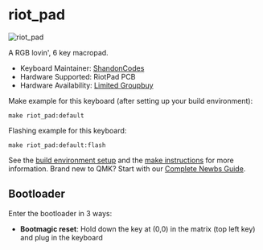 # riot_pad

![riot_pad](https://i.imgur.com/zH6H3pSh.png)

A RGB lovin', 6 key macropad.

* Keyboard Maintainer: [ShandonCodes](https://github.com/ShandonCodes)
* Hardware Supported: RiotPad PCB
* Hardware Availability: [Limited Groupbuy](https://store.shandon.codes/)

Make example for this keyboard (after setting up your build environment):

    make riot_pad:default

Flashing example for this keyboard:

    make riot_pad:default:flash

See the [build environment setup](https://docs.qmk.fm/#/getting_started_build_tools) and the [make instructions](https://docs.qmk.fm/#/getting_started_make_guide) for more information. Brand new to QMK? Start with our [Complete Newbs Guide](https://docs.qmk.fm/#/newbs).

## Bootloader

Enter the bootloader in 3 ways:

* **Bootmagic reset**: Hold down the key at (0,0) in the matrix (top left key) and plug in the keyboard
